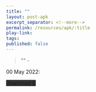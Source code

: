 ```yaml
---
title: ""
layout: post-apk
excerpt_separator: <!--more-->
permalink: /resources/apk/:title
play-link: 
tags:
published: false
---
```


> _"" - <a href="" target="_blank"></a>_

<span class="timestamp">00 May 2022:</span> <!--more-->

<div class="text-center">
    <a class="btn btn-dark btn-block w-100" onclick='apk("")' target="_blank" style="text-decoration: none; background-color: #333;"> Download <b></b> ()</a>
</div>

